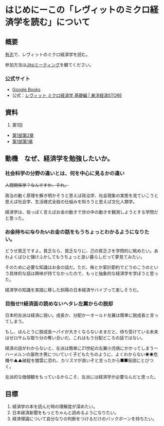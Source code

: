 はじめにーこの「レヴィットのミクロ経済学を読む」について
====

概要
----

[有志](https://github.com/imachange/reading-club/)で、レヴィットのミクロ経済学を読む。

参加方法は[Jitsiミーティング](https://github.com/imachange/reading-club/blob/master/jitsi.md)を観てください。

### 公式サイト

- [Google Books](https://books.google.co.jp/books?id=TM0kDwAAQBAJ&lpg=PA1&dq=%E3%83%AC%E3%83%B4%E3%82%A3%E3%83%83%E3%83%88%E3%80%80%E3%83%9F%E3%82%AF%E3%83%AD%E7%B5%8C%E6%B8%88%E5%AD%A6&hl=ja&pg=PT2#v=onepage&q&f=false)
- 公式：[レヴィット ミクロ経済学 基礎編 | 東洋経済STORE](https://str.toyokeizai.net/books/9784492314951/)

資料
----

1. 第1回
  - [第1部第2章](https://github.com/imachange/reading-club/blob/master/microeconomics-basic/handout/1-2ai.md)
  - [第1部第1章](https://github.com/imachange/reading-club/blob/master/microeconomics-basic/handout/1-1ai.md)

動機　なぜ、経済学を勉強したいか。
----

### 社会科学の分野の違いとは、何を中心に見るかの違い

<del>人間関係学？なんですか、それ。</del>

政治の動く原理を解き明かそうと思えば政治学、社会現象の実態を見ていこうと思えば社会学、生活様式全般の仕組みを知ろうと思えば文化人類学。

経済学は、俗っぽく言えばお金の動きで世の中の動きを観測しようとする学問だと思った。

### <del>お金持ちになりたい</del>お金の話をもうちょっとわかるようになりたい。

どうせ貧乏ですよ。貧乏なら、貧乏なりに、己の貧乏さを学問的に眺めたい。あわよくばひと儲けふかしてもうちょっと良い暮らしだって夢見てみたい。

そのために必要な知識はお金の話だ。ただ、株とか家計節約でどうのこうのという具体的な話は興味が持てなかったので、もっと抽象的な経済学を学ぼうと思った。

経済学の知識を実践に移した斜陽の日本経済サバイブって楽しそうだ。

### 目指せ!!経済面の読めないヘタレ左翼からの脱却

日本的左派は経済に弱い。成長か、分配かーオールド左翼は簡単に脱成長と言ってしまう。

もし、ほんとうに脱成長ーパイが大きくならないままだと、待ち受けている未来はゼロサムな取り分の奪い合いだ。これはもう分配どころの話ではない。

経済の話がわからないと、左派は簡単に21世紀の左翼小児病にかかってしまうーハーメルンの笛吹き男についていく子どもたちのように、よくわからない◉◉危機や▲▲破綻を闇雲に恐れ、カリスマが良いぞと言ったから■■仮説にとびつく。

左派的な価値観をもっているからこそ、左派には経済学が必要なんだと思った。

目標
----

1. 経済学の本を読んだ時の理解度が深めたい。
2. 日本経済新聞をもっとちゃんと読めるようになりたい。
3. 経済理論について自分なりの判断をつけるだけのバックボーンを持ちたい。
